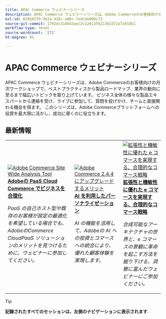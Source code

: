 ```yaml
---
title: APAC Commerce ウェビナーシリーズ
description: APAC Commerce ウェビナーシリーズは、Adobe Commerceのお客様向けの月次ワークショップで、ベストプラクティスから製品ロードマップ、業界の動向に至るまで幅広いトピックを取り上げています。
exl-id: 829502f9-3b2a-426c-a06c-7edcde000c72
source-git-commit: 1792dc318643aec2c12613f621361d72a7a918b1
workflow-type: tm+mt
source-wordcount: '271'
ht-degree: 0%

---
```


# APAC Commerce ウェビナーシリーズ

APAC Commerce ウェビナーシリーズは、Adobe Commerceのお客様向けの月次ワークショップで、ベストプラクティスから製品ロードマップ、業界の動向に至るまで幅広いトピックを取り上げています。 ビジネス全体の様々な製品エキスパートから連絡を受け、ライブに参加して、質問を投げかけ、チームと直接関わる機会を得ます。 このシリーズは、Adobe Commerceプラットフォームへの投資を最大限に活かし、成功に導くのに役立ちます。

## 最新情報

<table>
<tr>
  <td>
    <a href="https://experienceleague.adobe.com/docs/events/apac-commerce-recordings/2023/adobes-paas-cloud-commerce.html">
      <img alt="Adobe Commerce Site Wide Analysis Tool" src="https://video.tv.adobe.com/v/3419132?format=jpeg" />
    </a>
     <div>
      <a href="https://experienceleague.adobe.com/docs/events/apac-commerce-recordings/2023/adobes-paas-cloud-commerce.html">
        <strong>Adobeの PaaS Cloud Commerce でビジネスを合理化</strong>
      </a>
    </div>
    <p>
    <em>PaaS の自己ホスト型や既存のお客様が設定の最適化を希望している場合でも、AdobeのCommerce CloudPaaS ソリューションのメリットを見つけるために、ウェビナーに参加してください。</em>
    <p>
  </td>
  <td>
    <a href="https://experienceleague.adobe.com/docs/events/apac-commerce-recordings/2023/ai-personalisation.html">
      <img alt="Adobe Commerce 2.4.4 にアップグレードするメリット" src="https://video.tv.adobe.com/v/3419107?format=jpeg" />
    </a>
     <div>
      <a href="https://experienceleague.adobe.com/docs/events/apac-commerce-recordings/2023/ai-personalisation.html">
        <strong>AI を利用したパーソナライゼーション</strong>
      </a>
    </div>
    <p>
    <em>AI の機能を活用して、Adobeの AI への投資とコマースへの統合により、優れた顧客体験を実現します。</em>
    <p>
  </td>
  <td>
    <a href="https://experienceleague.adobe.com/docs/events/apac-commerce-recordings/2023/composable-commerce.html">
      <img alt="拡張性と機敏性に優れた e コマースを実現する、合理的なコマース戦略" src="https://video.tv.adobe.com/v/3420655?format=jpeg" />
    </a>
     <div>
      <a href="https://experienceleague.adobe.com/docs/events/apac-commerce-recordings/2023/composable-commerce.html">
        <strong>拡張性と機敏性に優れた e コマースを実現する、合理的なコマース戦略</strong>
      </a>
    </div>
    <p>
    <em>合成可能なアーキテクチャの世界と、e コマースの景観に革命を起こす方法を掘り下げる、洞察に富んだウェビナーにご参加ください。</em>
    <p>
  </td>  
</tr>
</table>

>[!TIP]
>
>**記録されたすべてのセッションは、左側のナビゲーションに表示されます**.
